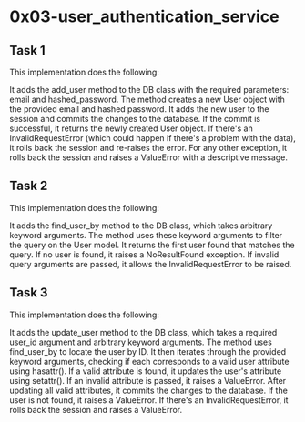 # 0x03-user_authentication_service

## Task 1

This implementation does the following:

It adds the add_user method to the DB class with the required parameters: email and hashed_password.
The method creates a new User object with the provided email and hashed password.
It adds the new user to the session and commits the changes to the database.
If the commit is successful, it returns the newly created User object.
If there's an InvalidRequestError (which could happen if there's a problem with the data), it rolls back the session and re-raises the error.
For any other exception, it rolls back the session and raises a ValueError with a descriptive message.

## Task 2

This implementation does the following:

It adds the find_user_by method to the DB class, which takes arbitrary keyword arguments.
The method uses these keyword arguments to filter the query on the User model.
It returns the first user found that matches the query.
If no user is found, it raises a NoResultFound exception.
If invalid query arguments are passed, it allows the InvalidRequestError to be raised.

## Task 3

This implementation does the following:

It adds the update_user method to the DB class, which takes a required user_id argument and arbitrary keyword arguments.
The method uses find_user_by to locate the user by ID.
It then iterates through the provided keyword arguments, checking if each corresponds to a valid user attribute using hasattr().
If a valid attribute is found, it updates the user's attribute using setattr().
If an invalid attribute is passed, it raises a ValueError.
After updating all valid attributes, it commits the changes to the database.
If the user is not found, it raises a ValueError.
If there's an InvalidRequestError, it rolls back the session and raises a ValueError.
